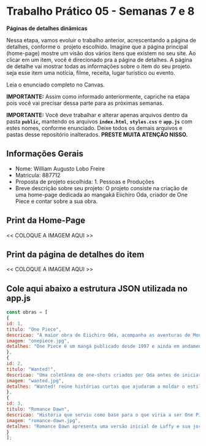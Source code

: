 # Trabalho Prático 05 - Semanas 7 e 8

**Páginas de detalhes dinâmicas**

Nessa etapa, vamos evoluir o trabalho anterior, acrescentando a página de detalhes, conforme o  projeto escolhido. Imagine que a página principal (home-page) mostre um visão dos vários itens que existem no seu site. Ao clicar em um item, você é direcionado pra a página de detalhes. A página de detalhe vai mostrar todas as informações sobre o item do seu projeto. seja esse item uma notícia, filme, receita, lugar turístico ou evento.

Leia o enunciado completo no Canvas. 

**IMPORTANTE:** Assim como informado anteriormente, capriche na etapa pois você vai precisar dessa parte para as próximas semanas. 

**IMPORTANTE:** Você deve trabalhar e alterar apenas arquivos dentro da pasta **`public`,** mantendo os arquivos **`index.html`**, **`styles.css`** e **`app.js`** com estes nomes, conforme enunciado. Deixe todos os demais arquivos e pastas desse repositório inalterados. **PRESTE MUITA ATENÇÃO NISSO.**

## Informações Gerais

- Nome: William Augusto Lobo Freire
- Matricula: 887712
- Proposta de projeto escolhida: 1. Pessoas e Produções
- Breve descrição sobre seu projeto: O projeto consiste na criação de uma home-page dedicada ao mangaká Eiichiro Oda, criador de One Piece e contar sobre a sua obra.

## Print da Home-Page

<<  COLOQUE A IMAGEM AQUI >>

## Print da página de detalhes do item

<<  COLOQUE A IMAGEM AQUI >>

## Cole aqui abaixo a estrutura JSON utilizada no app.js

```javascript
const obras = [
{
id: 1,
titulo: "One Piece",
descricao: "A maior obra de Eiichiro Oda, acompanha as aventuras de Monkey D. Luffy em busca do tesouro One Piece.",
imagem: "onepiece.jpg",
detalhes: "One Piece é um mangá publicado desde 1997 e ainda em andamento, sendo o mais vendido da história."
},
{
id: 2,
titulo: "Wanted!",
descricao: "Uma coletânea de one-shots criados por Oda antes de iniciar One Piece.",
imagem: "wanted.jpg",
detalhes: "Wanted! reúne histórias curtas que ajudaram a moldar o estilo narrativo de Oda."
},
{
id: 3,
titulo: "Romance Dawn",
descricao: "História que serviu como base para o que viria a ser One Piece.",
imagem: "romance-dawn.jpg",
detalhes: "Romance Dawn apresenta uma versão inicial de Luffy e sua jornada como pirata."
}
];

